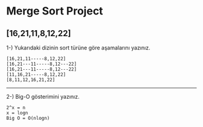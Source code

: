 # Merge Sort Project

[16,21,11,8,12,22]
-------------------------
1-) Yukarıdaki dizinin sort türüne göre aşamalarını yazınız.

```
[16,21,11-----8,12,22]
[16,21---11-----8,12---22]
[16,21---11-----8,12---22]
[11,16,21-----8,12,22]
[8,11,12,16,21,22]
```
----------------------
2-) Big-O gösterimini yazınız.
```
2^x = n
x = logn
Big O = O(nlogn)
```




